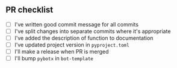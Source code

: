 ## PR checklist

- [ ] I've written good commit message for all commits
- [ ] I've split changes into separate commits where it's appropriate
- [ ] I've added the description of function to documentation
- [ ] I've updated project version in `pyproject.toml`
- [ ] I'll make a release when PR is merged
- [ ] I'll bump `pybotx` in `bot-template`
